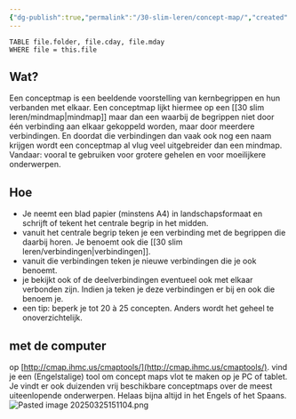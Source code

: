 ```yaml
---
{"dg-publish":true,"permalink":"/30-slim-leren/concept-map/","created":"2025-03-25T14:53:28.733+01:00","updated":"2025-03-25T15:19:32.186+01:00"}
---
```


``` dataview
TABLE file.folder, file.cday, file.mday
WHERE file = this.file
```
## Wat?
Een conceptmap is een beeldende voorstelling van kernbegrippen en hun verbanden met elkaar. Een conceptmap lijkt hiermee op een [[30 slim leren/mindmap\|mindmap]] maar dan een waarbij de begrippen niet door één verbinding aan elkaar gekoppeld worden, maar door meerdere verbindingen. En doordat die verbindingen dan vaak ook nog een naam krijgen wordt een conceptmap al vlug veel uitgebreider dan een mindmap. Vandaar: vooral te gebruiken voor grotere gehelen en voor moeilijkere onderwerpen.

## Hoe
- Je neemt een blad papier (minstens A4) in landschapsformaat en schrijft of tekent het centrale begrip in het midden. 
- vanuit het centrale begrip teken je een verbinding met de begrippen die daarbij horen.  Je benoemt ook die [[30 slim leren/verbindingen\|verbindingen]]. 
- vanuit die verbindingen teken je nieuwe verbindingen die je ook benoemt.
- je bekijkt ook of de deelverbindingen eventueel ook met elkaar verbonden zijn. Indien ja teken je deze verbindingen er bij en ook die benoem je.
- een tip: beperk je tot 20 à 25 concepten. Anders wordt het geheel te onoverzichtelijk.
## met de computer
op [http://cmap.ihmc.us/cmaptools/](http://cmap.ihmc.us/cmaptools/). vind je een (Engelstalige) tool om concept maps vlot te maken op je PC of tablet. Je vindt er ook duizenden vrij beschikbare conceptmaps over de meest uiteenlopende onderwerpen. Helaas bijna altijd in het Engels of het Spaans.
![Pasted image 20250325151104.png](/img/user/30%20slim%20leren/Pasted%20image%2020250325151104.png)